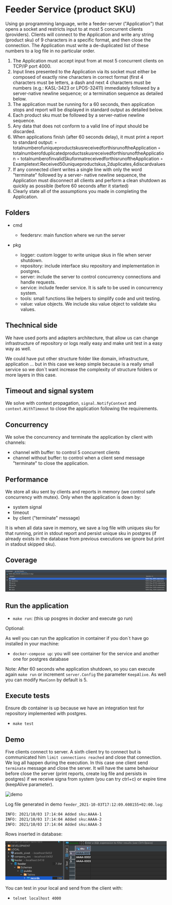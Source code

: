 # Feeder Service (product SKU)

Using go programming language, write a feeder-server ("Application") that opens a socket and restricts input to at most 5 concurrent clients (providers). Clients will connect to the Application and write any string (product sku) of 9 characters in a specific format, and then close the connection.
The Application must write a de-duplicated list of these numbers to a log file in no particular order.

1. The Application must accept input from at most 5 concurrent clients on TCP/IP port 4000.
2. Input lines presented to the Application via its socket must either be composed of exactly nine
   characters in correct format (first 4 characters must be letters, a dash and next 4 characters must be numbers (e.g.: KASL-3423 or LPOS-32411) immediately followed by a server-native newline sequence; or a termination sequence as detailed below.
3. The application must be running for a 60 seconds, then application stops and report will be displayed in standard output as detailed below.
4. Each product sku must be followed by a server-native newline sequence.
5. Any data that does not conform to a valid line of input should be discarded.
6. When applications finish (after 60 seconds delay), it must print a report to standard output:
   ◦ totalnumberofuniqueproductskusreceivedforthisrunoftheApplication
   ◦ totalnumberofduplicatedproductsskusreceivedforthisrunoftheApplication ◦ totalnumberofinvalidSkuformatreceivedforthisrunoftheApplication
   ◦ Exampletext:Received50uniqueproductskus,2duplicates,4discardvalues
7. If any connected client writes a single line with only the word "terminate" followed by a server- native newline sequence, the Application must disconnect all clients and perform a clean shutdown as quickly as possible (before 60 seconds after it started)
8. Clearly state all of the assumptions you made in completing the Application.

## Folders

- cmd
    - feedersrv: main function where we run the server
  
- pkg
    - logger: custom logger to write unique skus in file when server shutdown.
    - repository: include interface sku repository and implementation in postgres. 
    - server: include the server to control concurrency connections and handle requests.
    - service: include feeder service. It is  safe to be used in concurrency system. 
    - tools: small functions like helpers to simplify code and unit testing.
    - value: value objects. We include sku value object to validate sku values.
    
## Thechnical side

We have used ports and adapters architecture, that allow us can change infrastructure of repository or logs really easy
and make unit test in a easy way as well.

We could have put other structure folder like domain, infrastructure, application ... but in this case we keep simple because
is a really small service so we don´t want increase the complexity of structure folders or more layers in this case.

## Timeout and signal system

We solve with context propagation, `signal.NotifyContext` and `context.WithTimeout` to close the application following the 
requirements.

## Concurrency

We solve the concurrency and terminate the application by client with channels:

- channel with buffer: to control 5 concurrent clients
- channel without buffer: to control when a client send message "terminate" to close the application.

## Performance

We store all sku sent by clients and reports in memory (we control safe concurrency with mutex). Only when the application
is down by:

- system signal
- timeout
- by client ("terminate" message)

It is when all data save in memory, we save a log file with uniques sku for that running, print in stdout report and 
persist unique sku in postgres (if already exists in the database from previous executions we ignore but print 
in stadout skipped sku).

## Coverage

![coverage](doc/coverage.png)

## Run the application

- `make run`: (this up posgres in docker and execute go run)

Optional:

As well you can run the application in container if you don`t have go installed in your machine:

- `docker-compose up`: you will see container for the service and another one for postgres database 

Note: After 60 seconds whe application shutdown, so you can execute again `make run` or increment `server.Config` the 
parameter `KeepAlive`. As well you can modify `MaxConn` by default is 5.

## Execute tests

Ensure db container is up because we have an integration test for repository implemented with postgres.

- `make test`

## Demo

Five clients connect to server. A sixth client try to connect but is communicated him `limit connections reached` and
close that connection. We log all happen during the execution.
In this case one client send `terminate` message and close the server. It will have the same behaviour before
close the server (print reports, create log file and persists in postgres) if we receive signa from system (you can try ctrl+c)
or expire time (keepAlive parameter).

![demo](doc/demo.gif)

Log file generated in demo `feeder_2021-10-03T17:12:09.608155+02:00.log`:

```
INFO: 2021/10/03 17:14:04 Added sku:AAAA-1
INFO: 2021/10/03 17:14:04 Added sku:AAAA-2
INFO: 2021/10/03 17:14:04 Added sku:AAAA-3
```

Rows inserted in database:

![database](doc/database.png)

You can test in your local and send from the client with:

- `telnet localhost 4000`
